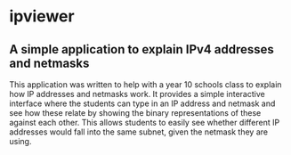 # ipviewer
## A simple application to explain IPv4 addresses and netmasks

This application was written to help with a year 10 schools class to explain how IP addresses and netmasks work.  It provides a simple interactive interface where the students can type in an IP address and netmask and see how these relate by showing the binary representations of these against each other.  This allows students to easily see whether different IP addresses would fall into the same subnet, given the netmask they are using.
